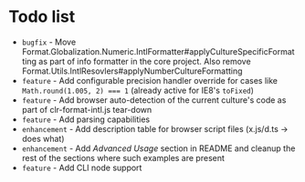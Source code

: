 # Todo list

- `bugfix` - Move Format.Globalization.Numeric.IntlFormatter#applyCultureSpecificFormatting as part of info formatter in the core project.
Also remove Format.Utils.IntlResovlers#applyNumberCultureFormatting
- `feature` - Add configurable precision handler override for cases like `Math.round(1.005, 2) === 1` (already active for IE8's `toFixed`)
- `feature` - Add browser auto-detection of the current culture's code as part of clr-format-intl.js tear-down
- `feature` - Add parsing capabilities
- `enhancement` - Add description table for browser script files (x.js/d.ts -> does what)
- `enhancement` - Add *Advanced Usage* section in README and cleanup the rest of the sections where such examples are present
- `feature` - Add CLI node support
